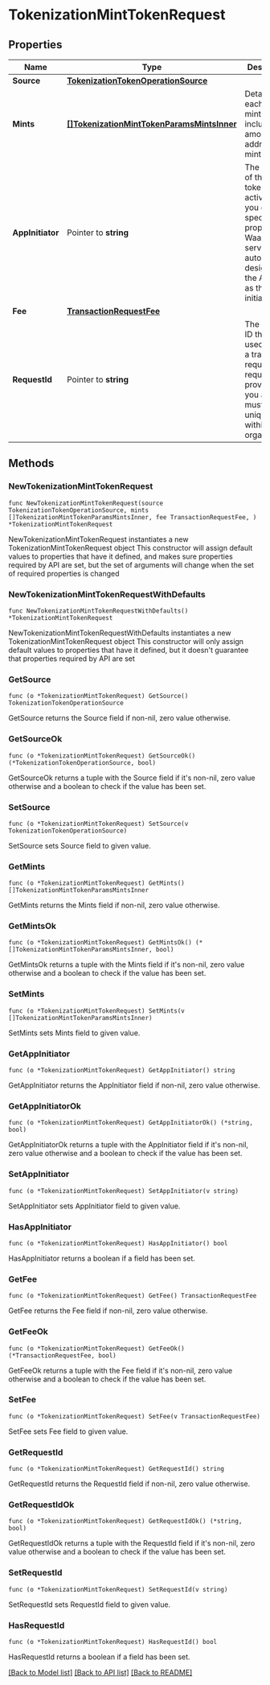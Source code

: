 # TokenizationMintTokenRequest

## Properties

Name | Type | Description | Notes
------------ | ------------- | ------------- | -------------
**Source** | [**TokenizationTokenOperationSource**](TokenizationTokenOperationSource.md) |  | 
**Mints** | [**[]TokenizationMintTokenParamsMintsInner**](TokenizationMintTokenParamsMintsInner.md) | Details for each token mint, including amount and address to mint to. | 
**AppInitiator** | Pointer to **string** | The initiator of the tokenization activity. If you do not specify this property, the WaaS service will automatically designate the API key as the initiator. | [optional] 
**Fee** | [**TransactionRequestFee**](TransactionRequestFee.md) |  | 
**RequestId** | Pointer to **string** | The request ID that is used to track a transaction request. The request ID is provided by you and must be unique within your organization. | [optional] 

## Methods

### NewTokenizationMintTokenRequest

`func NewTokenizationMintTokenRequest(source TokenizationTokenOperationSource, mints []TokenizationMintTokenParamsMintsInner, fee TransactionRequestFee, ) *TokenizationMintTokenRequest`

NewTokenizationMintTokenRequest instantiates a new TokenizationMintTokenRequest object
This constructor will assign default values to properties that have it defined,
and makes sure properties required by API are set, but the set of arguments
will change when the set of required properties is changed

### NewTokenizationMintTokenRequestWithDefaults

`func NewTokenizationMintTokenRequestWithDefaults() *TokenizationMintTokenRequest`

NewTokenizationMintTokenRequestWithDefaults instantiates a new TokenizationMintTokenRequest object
This constructor will only assign default values to properties that have it defined,
but it doesn't guarantee that properties required by API are set

### GetSource

`func (o *TokenizationMintTokenRequest) GetSource() TokenizationTokenOperationSource`

GetSource returns the Source field if non-nil, zero value otherwise.

### GetSourceOk

`func (o *TokenizationMintTokenRequest) GetSourceOk() (*TokenizationTokenOperationSource, bool)`

GetSourceOk returns a tuple with the Source field if it's non-nil, zero value otherwise
and a boolean to check if the value has been set.

### SetSource

`func (o *TokenizationMintTokenRequest) SetSource(v TokenizationTokenOperationSource)`

SetSource sets Source field to given value.


### GetMints

`func (o *TokenizationMintTokenRequest) GetMints() []TokenizationMintTokenParamsMintsInner`

GetMints returns the Mints field if non-nil, zero value otherwise.

### GetMintsOk

`func (o *TokenizationMintTokenRequest) GetMintsOk() (*[]TokenizationMintTokenParamsMintsInner, bool)`

GetMintsOk returns a tuple with the Mints field if it's non-nil, zero value otherwise
and a boolean to check if the value has been set.

### SetMints

`func (o *TokenizationMintTokenRequest) SetMints(v []TokenizationMintTokenParamsMintsInner)`

SetMints sets Mints field to given value.


### GetAppInitiator

`func (o *TokenizationMintTokenRequest) GetAppInitiator() string`

GetAppInitiator returns the AppInitiator field if non-nil, zero value otherwise.

### GetAppInitiatorOk

`func (o *TokenizationMintTokenRequest) GetAppInitiatorOk() (*string, bool)`

GetAppInitiatorOk returns a tuple with the AppInitiator field if it's non-nil, zero value otherwise
and a boolean to check if the value has been set.

### SetAppInitiator

`func (o *TokenizationMintTokenRequest) SetAppInitiator(v string)`

SetAppInitiator sets AppInitiator field to given value.

### HasAppInitiator

`func (o *TokenizationMintTokenRequest) HasAppInitiator() bool`

HasAppInitiator returns a boolean if a field has been set.

### GetFee

`func (o *TokenizationMintTokenRequest) GetFee() TransactionRequestFee`

GetFee returns the Fee field if non-nil, zero value otherwise.

### GetFeeOk

`func (o *TokenizationMintTokenRequest) GetFeeOk() (*TransactionRequestFee, bool)`

GetFeeOk returns a tuple with the Fee field if it's non-nil, zero value otherwise
and a boolean to check if the value has been set.

### SetFee

`func (o *TokenizationMintTokenRequest) SetFee(v TransactionRequestFee)`

SetFee sets Fee field to given value.


### GetRequestId

`func (o *TokenizationMintTokenRequest) GetRequestId() string`

GetRequestId returns the RequestId field if non-nil, zero value otherwise.

### GetRequestIdOk

`func (o *TokenizationMintTokenRequest) GetRequestIdOk() (*string, bool)`

GetRequestIdOk returns a tuple with the RequestId field if it's non-nil, zero value otherwise
and a boolean to check if the value has been set.

### SetRequestId

`func (o *TokenizationMintTokenRequest) SetRequestId(v string)`

SetRequestId sets RequestId field to given value.

### HasRequestId

`func (o *TokenizationMintTokenRequest) HasRequestId() bool`

HasRequestId returns a boolean if a field has been set.


[[Back to Model list]](../README.md#documentation-for-models) [[Back to API list]](../README.md#documentation-for-api-endpoints) [[Back to README]](../README.md)


